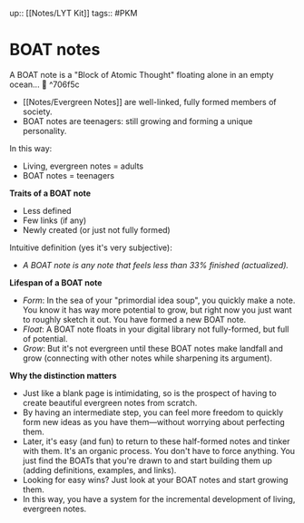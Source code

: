up:: [[Notes/LYT Kit]]
tags:: #PKM 

# BOAT notes 
A BOAT note is a "Block of Atomic Thought" floating alone in an empty ocean... 🚤 ^706f5c

- [[Notes/Evergreen Notes]] are well-linked, fully formed members of society.
- BOAT notes are teenagers: still growing and forming a unique personality.

In this way:
- Living, evergreen notes = adults
- BOAT notes = teenagers

**Traits of a BOAT note**
- Less defined
- Few links (if any)
- Newly created (or just not fully formed)

Intuitive definition (yes it's very subjective): 
- *A BOAT note is any note that feels less than 33% finished (actualized).*

**Lifespan of a BOAT note**
- *Form*: In the sea of your "primordial idea soup", you quickly make a note. You know it has way more potential to grow, but right now you just want to roughly sketch it out. You have formed a new BOAT note. 
- *Float*: A BOAT note floats in your digital library not fully-formed, but full of potential. 
- *Grow*: But it's not evergreen until these BOAT notes make landfall and grow (connecting with other notes while sharpening its argument).

**Why the distinction matters**
- Just like a blank page is intimidating, so is the prospect of having to create beautiful evergreen notes from scratch.
- By having an intermediate step, you can feel more freedom to quickly form new ideas as you have them—without worrying about perfecting them.
- Later, it's easy (and fun) to return to these half-formed notes and tinker with them. It's an organic process. You don't have to force anything. You just find the BOATs that you're drawn to and start building them up (adding definitions, examples, and links).
- Looking for easy wins? Just look at your BOAT notes and start growing them.
- In this way, you have a system for the incremental development of living, evergreen notes.